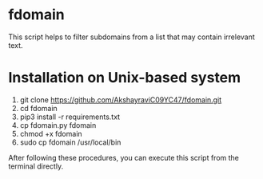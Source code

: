 # fdomain
This script helps to filter subdomains from a list that may contain irrelevant text.

# Installation on Unix-based system

1. git clone https://github.com/AkshayraviC09YC47/fdomain.git
2. cd fdomain
3. pip3 install -r requirements.txt
4. cp fdomain.py fdomain
5. chmod +x fdomain
6. sudo cp fdomain /usr/local/bin

After following these procedures, you can execute this script from the terminal directly.
